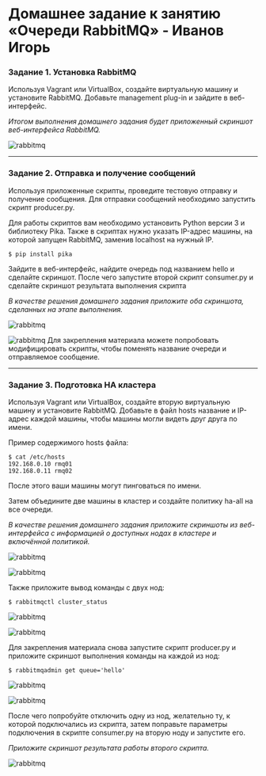 # Домашнее задание к занятию  «Очереди RabbitMQ» - Иванов Игорь

### Задание 1. Установка RabbitMQ

Используя Vagrant или VirtualBox, создайте виртуальную машину и установите RabbitMQ.
Добавьте management plug-in и зайдите в веб-интерфейс.

*Итогом выполнения домашнего задания будет приложенный скриншот веб-интерфейса RabbitMQ.*

![rabbitmq](https://github.com/mescal1ne1986/home_work/blob/main/Системы%20хранения%20и%20передачи%20данных/rabbitmq1.png)

---

### Задание 2. Отправка и получение сообщений

Используя приложенные скрипты, проведите тестовую отправку и получение сообщения.
Для отправки сообщений необходимо запустить скрипт producer.py.

Для работы скриптов вам необходимо установить Python версии 3 и библиотеку Pika.
Также в скриптах нужно указать IP-адрес машины, на которой запущен RabbitMQ, заменив localhost на нужный IP.

```shell script
$ pip install pika
```

Зайдите в веб-интерфейс, найдите очередь под названием hello и сделайте скриншот.
После чего запустите второй скрипт consumer.py и сделайте скриншот результата выполнения скрипта

*В качестве решения домашнего задания приложите оба скриншота, сделанных на этапе выполнения.*

![rabbitmq](https://github.com/mescal1ne1986/home_work/blob/main/Системы%20хранения%20и%20передачи%20данных/rabbitmq2.png)

![rabbitmq](https://github.com/mescal1ne1986/home_work/blob/main/Системы%20хранения%20и%20передачи%20данных/rabbitmq3.png)
Для закрепления материала можете попробовать модифицировать скрипты, чтобы поменять название очереди и отправляемое сообщение.

---

### Задание 3. Подготовка HA кластера

Используя Vagrant или VirtualBox, создайте вторую виртуальную машину и установите RabbitMQ.
Добавьте в файл hosts название и IP-адрес каждой машины, чтобы машины могли видеть друг друга по имени.

Пример содержимого hosts файла:
```shell script
$ cat /etc/hosts
192.168.0.10 rmq01
192.168.0.11 rmq02
```
После этого ваши машины могут пинговаться по имени.

Затем объедините две машины в кластер и создайте политику ha-all на все очереди.

*В качестве решения домашнего задания приложите скриншоты из веб-интерфейса с информацией о доступных нодах в кластере и включённой политикой.*

![rabbitmq](https://github.com/mescal1ne1986/home_work/blob/main/Системы%20хранения%20и%20передачи%20данных/rabbitmq4.png)

![rabbitmq](https://github.com/mescal1ne1986/home_work/blob/main/Системы%20хранения%20и%20передачи%20данных/rabbitmq5.png)

Также приложите вывод команды с двух нод:

```shell script
$ rabbitmqctl cluster_status
```

![rabbitmq](https://github.com/mescal1ne1986/home_work/blob/main/Системы%20хранения%20и%20передачи%20данных/rabbitmq6.png)

![rabbitmq](https://github.com/mescal1ne1986/home_work/blob/main/Системы%20хранения%20и%20передачи%20данных/rabbitmq7.png)

Для закрепления материала снова запустите скрипт producer.py и приложите скриншот выполнения команды на каждой из нод:

```shell script
$ rabbitmqadmin get queue='hello'
```

![rabbitmq](https://github.com/mescal1ne1986/home_work/blob/main/Системы%20хранения%20и%20передачи%20данных/rabbitmq8.png)

![rabbitmq](https://github.com/mescal1ne1986/home_work/blob/main/Системы%20хранения%20и%20передачи%20данных/rabbitmq9.png)


После чего попробуйте отключить одну из нод, желательно ту, к которой подключались из скрипта, затем поправьте параметры подключения в скрипте consumer.py на вторую ноду и запустите его.

*Приложите скриншот результата работы второго скрипта.*

![rabbitmq](https://github.com/mescal1ne1986/home_work/blob/main/Системы%20хранения%20и%20передачи%20данных/rabbitmq10.png)


